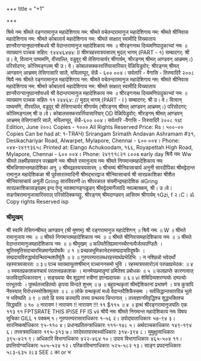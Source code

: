 +++
title = "+1"

+++


श्रिये नमः 
श्रीमते रङ्गरामानुज महादेशिगाय नम: श्रीमते वचेतन्दरामानुज महादेशिगाय नम: श्रीमते श्रीनिवास महादेशिगाय नम: श्रीमते कोबालार्य महादेशिगाय नम: 
श्रीमते साक्षात् स्वामीदि विख्याताय ज्ञानवैराग्यानुष्ठानशेबधये 
श्री वेदान्तरामानुज महादेशिकाय नमः ॥ श्रीरङ्गनाथ दिव्यमणिपादुकाभ्यां नमः ॥ 
व्याख्यान पञ्चक सहित: 
९४४४६४७४: II श्रीमत्रहस्यत्रयसारम् 
मुदल् भागम् (PART - १) 
सम्बादगर्: 
श्री उ। वे, वित्वान् पाष्यमणि, वीरवल्लि, वडुवूर् श्री तेसिगाचार्यर् 
श्रीगार्यम्, श्रीरङ्गम् श्रीमत् आण्डवन् आच्रमम्।) 
परिसोदगर्: कॊत्तिमङ्गलम् 
श्री उ। वे। कोबालसक्करवर्त्तियासारियार् 
वॆळियिडुवोर्: 
श्रीरङ्गम् श्रीमत् आण्डवन् आच्रमम् तेसिगासारि सालै, मयिलाप्पूर्, सॆन्नै - ६०० ००४। सर्वतारि - वैगासि - तिरुवादिरै 
२००८ 
श्रियै नमः 
श्रीमते रङ्गरामानुज महादेशिगाय नम: श्रीमते वचेतन्दरामानुज महादेशिगाय नम: श्रीमते श्रीनिवास महादेशिगाय नम: श्रीमते कोबालार्य महादेशिगाय नम: 
श्रीमते साक्षात् स्वामीदि विख्याताय ज्ञानवैराग्यानुष्ठानशेवधये 
श्री वेदान्तरामानुज महादेशिकाय नमः ॥ श्रीरङ्गनाथ दिव्यमणिपादुकाभ्यां नमः ॥ 
व्याख्यान पञ्चक सहितः 
११ २४४६४: // मुदल् भागम् (PART - I ) 
सम्बादगर्: 
श्री उ। वे। वित्वान् पाष्यमणि, वीरवल्लि, वडुवूर् श्री तेसिगाचार्यर् श्रीगार्यम् 
(श्रीरङ्गम् श्रीमत् आण्डवन् आच्रमम्।) 
परिसोदगर्: कॊत्तिमङ्गलम् 
श्री उ।वे। कोबालसक्करवर्त्तियासारियार् 
OD 
वॆळियिडुवोर्: 
श्रीरङ्गम् श्रीमत् आण्डवन् आच्रमम् तेसिगासारि सालै, मयिलाप्पूर्, सॆन्नै-६०० ००४। सर्वतारि -वैगासि - तिरुवादिरै 
२००८ 
१st Edition, June २००८ Copies - १००० 
All Rights Reserved 
Price: Rs। ५००-०० 
Copies Can be had at: 
१-ТЯАЧ) 
Srirangam Srimath Andavan Ashramam #३१, Desikachariyar Road, 
Alwarpet, Mylapore, Chennai - ६०० ००४। Phone: ०४४-२४९९३६५८ 
Printed at: 
Elango Achukoodam, 
१६६, Royapettah High Road, 
Mylapore, Chennai - ६०० ००४। 
Phone: २४९९१८२१ 
८००s 
early day 
श्रियै नमः 
Ww 
श्रीमते लक्ष्मीहयवदन परब्रह्मणे नमः 
श्रीमते रामानुजाय नमः 
श्रीमते निगमान्तमहादेशिकाय नमः 
श्रीमन्निगमान्तमहादेशिका अनु 
॥ श्रीमद्रहस्यत्रयसारम् ॥ 
श्रीभाष्यं श्रीनिवासाचार्य अनुनी 
सारदीपिका 
श्रीमद्वेदान्त रामानुज महादेशिकळा श्री 
पूर्वसारास्वादिनी 
श्रीमद्भारद्वाज श्रीनिवासाचार्य 
श्री 
सारप्रकाशिका 
श्रीशैल श्रीनिवासाचार्य अनुली Gring सारविवरणी 
in 
श्रीपरकाल संयमीन्द्रमहादेशिक अGring सारप्रकाशिकासङ्ग्रहम् 
इन्द ऐन्दु व्याक्यानङ्गळुडन् 
श्रीमद्वेदमार्गेत्यादि 
नवल्बाक्कम्, श्री। उ।वे। सडगोबरामानुजासारियराल् परिसोदिक्कप्पट्टु, श्रीरङ्गम् श्रीमदाण्डवन् आसिरम श्रीगार्यम् 
१Gzi, f २।C। ॐ 
Copy rights Reserved 
isp 

 ### श्रीमुखम्

श्री स्वामि तेसिगन्श्रीमत् आण्डवन् (श्री मुष्णम्) श्री रङ्गरामानुज महादेशिगन् 
॥ श्रियै नमः ॥ 
W 
॥ श्रीमते रामानुजाय नमः ॥ ॥ श्रीमते निगमान्तमहादेशिकाय नमः ॥ ॥ श्रीमते श्रीनिवासमहादेशिकाय नमः ॥ ॥ श्रीमते वेदान्तरामानुजमहादेशिकाय नमः ॥ 
॥ श्रीमुखम् ॥ 
कल्पितैतिह्यमानस्थैरनल्पैर्जल्पपण्डितैः । श्रुतिस्मृतिसदाचारभिन्नमार्गप्रपोषकैः ॥ १ ॥ 
प्रच्छन्नभूमिकाभेदस्सम्प्रदायविदूषकैः । सम्प्रदायविरुद्धार्थग्रन्थिग्रन्थशतैर्युतैः ॥ २ ॥ 
गुरुपरम्परालब्धरहस्यार्थप्रभेदिभिः । 
न नश्छिन्नो भवेदर्थो रहस्यत्रयसारतः ॥ ३॥ 
पञ्च व्याख्यायुतश्श्रीमान् पञ्चाननसमो भुवि । रहस्यत्रयसारोऽयं परपक्षप्रभेदक: ॥ ४ ॥ 
स्वमतप्रकाशकश्चायं परतत्त्वप्रकाशकः । मानमेयप्रमातॄणां प्रमितेश्व प्रबोधकः ॥ ५ ॥ 
फलप्राप्तेः कारणत्वात् फलविद्याधिकारवान् । सङ्ख्यया चैव शूद्राणां स्त्रीणां ज्ञानप्रदायकः ॥ ६॥ 
vi 
शेषिदिव्यशरण्ययोः दम्पत्योः परभूतयोः । पुमर्थतत्त्वहितयोः कृपया विन्दते शुभम् ॥ ७ ॥ 
बहुग्रन्थकृतां श्रीमद्देशिकानां प्रभाषणे । 
यत्र कुत्रापि नैवस्यात् विरोधस्स्वोक्तिमूलतः ॥ ८ ॥ 
लोके ग्रन्थकृतां मध्ये वेदान्तदैशिकैस्समः । सर्वसिद्धान्तसारविन्न भूतो न भविष्यति ॥ ९ ॥ 
ततो हि यस्य कस्यापि तस्य ग्रन्थस्य चिन्तनात् । तत्त्वज्ञानविवृद्धिश्च शुद्धभक्तिश्च सिद्ध्यति ॥ १० ॥ 
नारायण ! नारायण !! नारायण !!! 
११ $११५ 
॥ ४ ॥ 
इत्थं श्रीरङ्गरामानुजयतिः 
एक 
११३ ११ FPTSRATE THIS IPISE FF IS 
vii 
श्रीयै नमः 
श्रीमते निगमान्त महादेशिकाय नमः 
विषय सूचिका GILL 
१ 
पक्कम् 
१। गुरुपरम्परासाराधिकारः 
१-५६ 
२। उपोद्घाताधिकारः 
५७-९४ 
३। सारनिष्कर्षाधिकारः 
९५-११० 
४। प्रधानप्रतितन्त्राधिकारः 
१११-१४८ 
५। अर्थपञ्चकाधिकारः 
१४९-१९४ 
६। तत्त्वत्रयाधिकारः 
१९५-३१३ 
७। परदेवतापारमार्थ्याधिकारः 
३१४-३९४ 
८। मुमुक्षुत्वाधिकारः 
३९५-४२१ 
९। अधिकारि विभागाधिकारः 
४२२-४६४ 
१०। उपाय विभागाधिकारः 
४६५-५०४ 
११। प्रपत्तियोग्याधिकारः 
५०५-५२४ 
१२। परिकरविभागाधिकारः 
५२५-५८२ 
१३। साङ्ग प्रपदनाधिकारः 
५८३-६३५ 
२८३ 
SEE ८ 
का 
or 
भ 